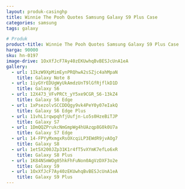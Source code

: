 ```yaml
---
layout: produk-casinghp
title: Winnie The Pooh Quotes Samsung Galaxy S9 Plus Case
categories: samsung
tags: galaxy

# Produk
product-title: Winnie The Pooh Quotes Samsung Galaxy S9 Plus Case
harga: 90000
sku: hn-0197
image-drive: 1OxXfJcF7Ay40zEKUwhqBvBESJcUnA1eA
gallery:
  - url: 1IkzW9XpMimEynPRQhwA2sSZjc4ahMpaN
    title: Galaxy Note 8
  - url: 1iyGYrEDUgWyUkAmdzUnT9lGfRjflkD1D
    title: Galaxy S6
  - url: 12X473_VFvPRCt_yY5xe9CGR_S6-13kZ4
    title: Galaxy S6 Edge
  - url: 1xPsezolvSCCDDQgy9vk4PeY0y07eIakQ
    title: Galaxy S6 Edge Plus
  - url: 11vhL1rqwpqhfjUufjn-Lo5s0HzeBiTJP
    title: Galaxy S7
  - url: 1DmQQZPrukcNmGmpWg4hUAzqp8G0k0U7a
    title: Galaxy S7 Edge
  - url: 14-FPYyMxmgxRsOXcqiLP3EWdR9jvAOg7
    title: Galaxy S8
  - url: 1et5X200JZp31K1r4fT5vXYmK7efLo6xR
    title: Galaxy S8 Plus
  - url: 1K84NSmWOg05hkFhFuNon0AgVzDXF3o2e
    title: Galaxy S9
  - url: 1OxXfJcF7Ay40zEKUwhqBvBESJcUnA1eA
    title: Galaxy S9 Plus
---
```

